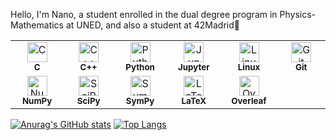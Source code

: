 Hello, I'm Nano, a student enrolled in the dual degree program in Physics-Mathematics at UNED, and also a student at 42Madrid👋

<table>
  <tr>
    <td align="center" width="90">
      <img src="https://cdn.simpleicons.org/c/00599C" height="32" alt="C" title="C" /><br/>
      <sub><b>C</b></sub>
    </td>
    <td align="center" width="90">
      <img src="https://cdn.simpleicons.org/cplusplus/00599C" height="32" alt="C++" title="C++" /><br/>
      <sub><b>C++</b></sub>
    </td>
    <td align="center" width="90">
      <img src="https://cdn.simpleicons.org/python" height="32" alt="Python" title="Python" /><br/>
      <sub><b>Python</b></sub>
    </td>
    <td align="center" width="90">
      <img src="https://cdn.simpleicons.org/jupyter/F37626" height="32" alt="Jupyter Notebook" title="Jupyter Notebook" /><br/>
      <sub><b>Jupyter</b></sub>
    </td>
    <td align="center" width="90">
      <img src="https://cdn.simpleicons.org/linux" height="32" alt="Linux" title="Linux" /><br/>
      <sub><b>Linux</b></sub>
    </td>
    <td align="center" width="90">
      <img src="https://cdn.simpleicons.org/git" height="32" alt="Git" title="Git" /><br/>
      <sub><b>Git</b></sub>
    </td>
  </tr>
  <tr>
    <td align="center" width="90">
      <img src="https://cdn.simpleicons.org/numpy" height="32" alt="NumPy" title="NumPy" /><br/>
      <sub><b>NumPy</b></sub>
    </td>
    <td align="center" width="90">
      <img src="https://cdn.simpleicons.org/scipy" height="32" alt="SciPy" title="SciPy" /><br/>
      <sub><b>SciPy</b></sub>
    </td>
    <td align="center" width="90">
      <img src="https://cdn.simpleicons.org/sympy" height="32" alt="SymPy" title="SymPy" /><br/>
      <sub><b>SymPy</b></sub>
    </td>
    <td align="center" width="90">
      <img src="https://cdn.simpleicons.org/latex" height="32" alt="LaTeX" title="LaTeX" /><br/>
      <sub><b>LaTeX</b></sub>
    </td>
    <td align="center" width="90">
      <img src="https://cdn.simpleicons.org/overleaf/47A141" height="32" alt="Overleaf" title="Overleaf" /><br/>
      <sub><b>Overleaf</b></sub>
    </td>
  </tr>
</table>


</p>

[![Anurag's GitHub stats](https://github-readme-stats.vercel.app/api?username=NanoHtz&theme=tokyonight)](https://github.com/anuraghazra/github-readme-stats)
[![Top Langs](https://github-readme-stats.vercel.app/api/top-langs/?username=NanoHtz&layout=donut&theme=radical)](https://github.com/anuraghazra/github-readme-stats)

